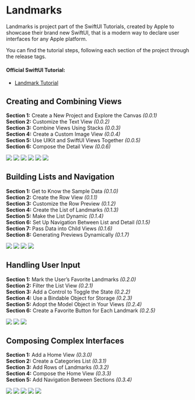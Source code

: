 # Landmarks

Landmarks is project part of the SwiftUI Tutorials, created by Apple to showcase their brand new SwiftUI, that is a modern way to declare user interfaces for any Apple platform. 

You can find the tutorial steps, following each section of the project through the release tags.

#### Official SwiftUI Tutorial: 
- [Landmark Tutorial](https://developer.apple.com/tutorials/swiftui)

## Creating and Combining Views

**Section 1:** Create a New Project and Explore the Canvas *(0.0.1)*<br>
**Section 2:** Customize the Text View *(0.0.2)*<br>
**Section 3:** Combine Views Using Stacks *(0.0.3)*<br>
**Section 4:** Create a Custom Image View *(0.0.4)*<br>
**Section 5:** Use UIKit and SwiftUI Views Together *(0.0.5)*<br>
**Section 6:** Compose the Detail View *(0.0.6)*<br>

![](Documentation/images/T01-S01-IMG01.png)
![](Documentation/images/T01-S02-IMG01.png)
![](Documentation/images/T01-S03-IMG01.png)
![](Documentation/images/T01-S04-IMG01.png)
![](Documentation/images/T01-S05-IMG01.png)
![](Documentation/images/T01-S06-IMG01.png)

## Building Lists and Navigation

**Section 1:** Get to Know the Sample Data *(0.1.0)*<br>
**Section 2:** Create the Row View *(0.1.1)*<br>
**Section 3:** Customize the Row Preview *(0.1.2)*<br>
**Section 4:** Create the List of Landmarks *(0.1.3)*<br>
**Section 5:** Make the List Dynamic *(0.1.4)*<br>
**Section 6:** Set Up Navigation Between List and Detail *(0.1.5)*<br>
**Section 7:** Pass Data into Child Views *(0.1.6)*<br>
**Section 8:** Generating Previews Dynamically *(0.1.7)*<br>

![](Documentation/images/T02-S02-IMG01.png)
![](Documentation/images/T02-S04-IMG01.png)
![](Documentation/images/T02-S05-IMG01.png)
![](Documentation/images/T02-S06-IMG01.png)

## Handling User Input

**Section 1:** Mark the User’s Favorite Landmarks *(0.2.0)*<br>
**Section 2:** Filter the List View *(0.2.1)*<br>
**Section 3:** Add a Control to Toggle the State *(0.2.2)*<br>
**Section 4:** Use a Bindable Object for Storage *(0.2.3)*<br>
**Section 5:** Adopt the Model Object in Your Views *(0.2.4)*<br>
**Section 6:** Create a Favorite Button for Each Landmark *(0.2.5)*<br>

![](Documentation/images/T03-S01-IMG01.png)
![](Documentation/images/T03-S03-IMG01.png)
![](Documentation/images/T03-S06-IMG01.png)

## Composing Complex Interfaces

**Section 1:** Add a Home View *(0.3.0)*<br>
**Section 2:** Create a Categories List *(0.3.1)*<br>
**Section 3:** Add Rows of Landmarks *(0.3.2)*<br>
**Section 4:** Compose the Home View *(0.3.3)*<br>
**Section 5:** Add Navigation Between Sections *(0.3.4)*<br>

![](Documentation/images/T04-S01-IMG01.png)
![](Documentation/images/T04-S02-IMG01.png)
![](Documentation/images/T04-S03-IMG01.png)
![](Documentation/images/T04-S04-IMG01.png)
![](Documentation/images/T04-S05-IMG01.png)
